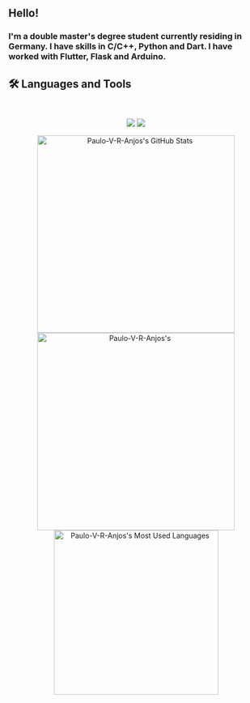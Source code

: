 ## Hello!


### I'm a double master's degree student currently residing in Germany. I have skills in C/C++, Python and Dart. I have worked with Flutter, Flask and Arduino.

## 🛠️ Languages and Tools

<br>

<p align="center">
  <img src="https://skillicons.dev/icons?i=mongodb,html,css,sass,git,figma,aws,flutter,docker,c,c++" />
  <img src="https://skillicons.dev/icons?i=python,vscode,linux,ubuntu,gitlab,matlab,flask,arduino,obsidian,cmd" />
</p>

<div align=center>
  <img width=390 src="https://github-readme-stats.vercel.app/api?username=Paulo-V-R-Anjos&theme=transparent&count_private=true&show_icons=true&rank_icon=github&locale=en" alt="Paulo-V-R-Anjos's GitHub Stats" />
  <img width=390 src="https://github-readme-streak-stats.herokuapp.com/?username=Paulo-V-R-Anjos&theme=transparent&count_private=true&border_radius=10&locale=en" alt="Paulo-V-R-Anjos's" />
  <img width=325 src="https://github-readme-stats.vercel.app/api/top-langs?username=Paulo-V-R-Anjos&theme=transparent&layout=donut&hide=css&langs_count=8&border_radius=10&show_icons=true&locale=en" alt="Paulo-V-R-Anjos's Most Used Languages" />
</div>


<!--
**Paulo-V-R-Anjos/Paulo-V-R-Anjos** is a ✨ _special_ ✨ repository because its `README.md` (this file) appears on your GitHub profile.

Here are some ideas to get you started:

- 🔭 I’m currently working on ...
- 🌱 I’m currently learning ...
- 👯 I’m looking to collaborate on ...
- 🤔 I’m looking for help with ...
- 💬 Ask me about ...
- 📫 How to reach me: ...
- 😄 Pronouns: ...
- ⚡ Fun fact: ...
-->
